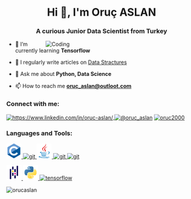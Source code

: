 <h1 align="center">Hi 👋, I'm Oruç ASLAN</h1>
<h3 align="center">A curious Junior Data Scientist from Turkey</h3>
<img align="right" alt="Coding" width="400" src="https://digitalcreativemind.com/wp-content/uploads/2021/06/Analytics_amp_Data_Science.gif">


- 🌱 I’m currently learning **Tensorflow**

- 📝 I regularly write articles on [Data Stractures](https://medium.com/@oruc_aslan)

- 💬 Ask me about **Python, Data Science**

- 📫 How to reach me **oruc_aslan@outloot.com**

<h3 align="left">Connect with me:</h3>
<p align="left">
<a href="https://linkedin.com/in/https://www.linkedin.com/in/oruc-aslan/" target="blank">
<img align="center" src="https://raw.githubusercontent.com/rahuldkjain/github-profile-readme-generator/master/src/images/icons/Social/linked-in-alt.svg" alt="https://www.linkedin.com/in/oruc-aslan/" height="30" width="40" />
</a>
<a href="https://medium.com/@oruc_aslan" target="blank"><img align="center" src="https://raw.githubusercontent.com/rahuldkjain/github-profile-readme-generator/master/src/images/icons/Social/medium.svg" alt="@oruc_aslan" height="30" width="40" /></a>
<a href="https://www.hackerrank.com/oruc2000" target="blank"><img align="center" src="https://raw.githubusercontent.com/rahuldkjain/github-profile-readme-generator/master/src/images/icons/Social/hackerrank.svg" alt="oruc2000" height="30" width="40" /></a>
</p>

<h3 align="left">Languages and Tools:</h3>
<p align="left">
<a href="https://www.cprogramming.com/" target="_blank" rel="noreferrer">
<img src="https://raw.githubusercontent.com/devicons/devicon/master/icons/c/c-original.svg" alt="c" width="40" height="40"/> </a>
<a href="https://git-scm.com/" target="_blank" rel="noreferrer">
<img src="https://www.vectorlogo.zone/logos/git-scm/git-scm-icon.svg" alt="git" width="40" height="40"/>  </a> 
<a href="https://www.java.com" target="_blank" rel="noreferrer">
<img src="https://raw.githubusercontent.com/devicons/devicon/master/icons/java/java-original.svg" alt="java" width="40" height="40"/> </a>
<a href="https://numpy.org/" target="_blank" rel="noreferrer">
<img src="https://www.vectorlogo.zone/logos/numpy/numpy-icon.svg" alt="git" width="40" height="40"/> </a> 

<a href="https://matplotlib.org/" target="_blank" rel="noreferrer">
<img src="https://upload.wikimedia.org/wikipedia/commons/8/84/Matplotlib_icon.svg" alt="git" width="40" height="40"/> </a> 
  
 <a href="https://pandas.pydata.org/" target="_blank" rel="noreferrer"> <img src="https://raw.githubusercontent.com/devicons/devicon/2ae2a900d2f041da66e950e4d48052658d850630/icons/pandas/pandas-original.svg" alt="pandas" width="40" height="40"/> </a> <a href="https://www.python.org" target="_blank" rel="noreferrer"> <img src="https://raw.githubusercontent.com/devicons/devicon/master/icons/python/python-original.svg" alt="python" width="40" height="40"/> </a> <a href="https://www.tensorflow.org" target="_blank" rel="noreferrer"> <img src="https://www.vectorlogo.zone/logos/tensorflow/tensorflow-icon.svg" alt="tensorflow" width="40" height="40"/> </a> </p>

<p><img align="center" src="https://github-readme-streak-stats.herokuapp.com/?user=orucaslan&" alt="orucaslan" /></p>



